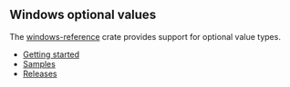 ## Windows optional values

The [windows-reference](https://crates.io/crates/windows-reference) crate provides support for optional value types.

* [Getting started](https://kennykerr.ca/rust-getting-started/)
* [Samples](https://github.com/microsoft/windows-rs/tree/master/crates/samples)
* [Releases](https://github.com/microsoft/windows-rs/releases)
